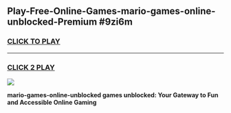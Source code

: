 
## Play-Free-Online-Games-mario-games-online-unblocked-Premium #9zi6m
<h3>
<a href="https://premium.freeplayer.one?title=mario-games-online-unblocked&ref=8M">CLICK TO PLAY</a></h3>
<hr>

<h3>
<a href="https://premium.freeplayer.one?title=mario-games-online-unblocked&ref=8M">CLICK 2 PLAY</a>
  
</h3>

<a href="https://premium.freeplayer.one?title=mario-games-online-unblocked&ref=8M"><img src="https://clearcache.store/games.png"></a>


**mario-games-online-unblocked games unblocked: Your Gateway to Fun and Accessible Online Gaming**
